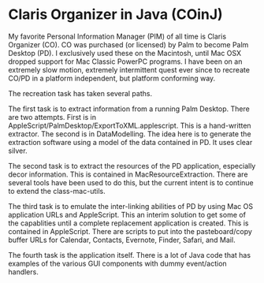 Claris Organizer in Java (COinJ)
===============================

My favorite Personal Information Manager (PIM) of all time is Claris 
Organizer (CO).
CO was purchased (or licensed) by Palm to become Palm Desktop (PD).
I exclusively used these on the Macintosh, until Mac OSX dropped support for
Mac Classic PowerPC programs. I have been on an extremely slow motion,
extremely intermittent quest ever since to recreate CO/PD in a platform
independent, but platform conforming way.

The recreation task has taken several paths. 

The first task is to extract information from a running Palm Desktop.
There are two attempts.
First is in AppleScript/PalmDesktop/ExportToXML.applescript.
This is a hand-written extractor.
The second is in DataModelling.
The idea here is to generate the extraction software using a model of the
data contained in PD.
It uses clear silver.

The second task is to extract the resources of the PD application, especially
decor information.
This is contained in MacResourceExtraction.
There are several tools have been used to do this, but the current intent
is to continue to extend the class-mac-utils.

The third task is to emulate the inter-linking abilities of PD by using
Mac OS application URLs and AppleScript.
This an interim solution to get some of the capablities until a complete
replacement application is created.
This is contained in AppleScript.
There are scripts to put into the pasteboard/copy buffer URLs for Calendar,
Contacts, Evernote, Finder, Safari, and Mail.

The fourth task is the application itself.
There is a lot of Java code that has examples of the various GUI components
with dummy event/action handlers.


